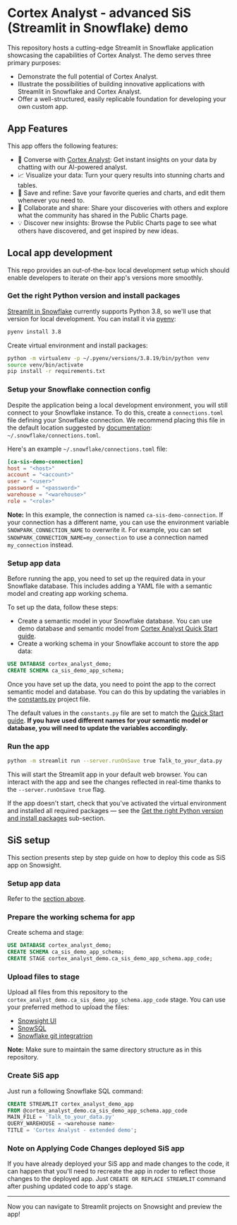 # Cortex Analyst - advanced SiS (Streamlit in Snowflake) demo

This repository hosts a cutting-edge Streamlit in Snowflake application showcasing the capabilities of Cortex Analyst. The demo serves three primary purposes:

* Demonstrate the full potential of Cortex Analyst.
* Illustrate the possibilities of building innovative applications with Streamlit in Snowflake and Cortex Analyst.
* Offer a well-structured, easily replicable foundation for developing your own custom app.


##  App Features

This app offers the following features:

* 💬 Converse with [Cortex Analyst](https://docs.snowflake.com/en/user-guide/snowflake-cortex/cortex-analyst): Get instant insights on your data by chatting with our AI-powered analyst.
* 📈 Visualize your data: Turn your query results into stunning charts and tables.
* 💾 Save and refine: Save your favorite queries and charts, and edit them whenever you need to.
* 👥 Collaborate and share: Share your discoveries with others and explore what the community has shared in the Public Charts page.
* 💡 Discover new insights: Browse the Public Charts page to see what others have discovered, and get inspired by new ideas.


## Local app development
This repo provides an out-of-the-box local development setup which should enable developers to iterate on their app's versions more smoothly.

### Get the right Python version and install packages

[Streamlit in Snowflake](https://docs.snowflake.com/en/developer-guide/streamlit/about-streamlit) currently supports Python 3.8, so we'll use that version for local development. You can install it via [pyenv](https://github.com/pyenv/pyenv):

```bash
pyenv install 3.8
```

Create virtual environment and install packages:

```bash
python -m virtualenv -p ~/.pyenv/versions/3.8.19/bin/python venv
source venv/bin/activate
pip install -r requirements.txt
```

### Setup your Snowflake connection config

Despite the application being a local development environment, you will still connect to your Snowflake instance. To do this, create a `connections.toml` file defining your Snowflake connection. We recommend placing this file in the default location suggested by [documentation](https://docs.snowflake.com/en/developer-guide/python-connector/python-connector-connect#connecting-using-the-connections-toml-file): `~/.snowflake/connections.toml`.

Here's an example `~/.snowflake/connections.toml` file:
```toml
[ca-sis-demo-connection]
host = "<host>"
account = "<account>"
user = "<user>"
password = "<password>"
warehouse = "<warehouse>"
role = "<role>"
```

**Note:** In this example, the connection is named `ca-sis-demo-connection`. If your connection has a different name, you can use the environment variable `SNOWPARK_CONNECTION_NAME` to overwrite it. For example, you can set `SNOWPARK_CONNECTION_NAME=my_connection` to use a connection named `my_connection` instead.


### Setup app data

Before running the app, you need to set up the required data in your Snowflake database. This includes adding a YAML file with a semantic model and creating app working schema.

To set up the data, follow these steps:

* Create a semantic model in your Snowflake database. You can use demo database and semantic model from [Cortex Analyst Quick Start guide](https://quickstarts.snowflake.com/guide/getting_started_with_cortex_analyst/index.html#2).
* Create a working schema in your Snowflake account to store the app data:

```sql
USE DATABASE cortex_analyst_demo;
CREATE SCHEMA ca_sis_demo_app_schema;
```

Once you have set up the data, you need to point the app to the correct semantic model and database. You can do this by updating the variables in the [constants.py](./constants.py) project file.

The default values in the `constants.py` file are set to match the [Quick Start guide](https://quickstarts.snowflake.com/guide/getting_started_with_cortex_analyst/index.html#0). 
__If you have used different names for your semantic model or database, you will need to update the variables accordingly.__


### Run the app
```bash
python -m streamlit run --server.runOnSave true Talk_to_your_data.py
```
This will start the Streamlit app in your default web browser. You can interact with the app and see the changes reflected in real-time thanks to the `--server.runOnSave true` flag.

If the app doesn't start, check that you've activated the virtual environment and installed all required packages — see the [Get the right Python version and install packages](#get-the-right-python-version-and-install-packages) sub-section.


## SiS setup
This section presents step by step guide on how to deploy this code as SiS app on Snowsight.

### Setup app data

Refer to the [section above](#setup-app-data).

### Prepare the working schema for app

Create schema and stage:
```sql
USE DATABASE cortex_analyst_demo;
CREATE SCHEMA ca_sis_demo_app_schema;
CREATE STAGE cortex_analyst_demo.ca_sis_demo_app_schema.app_code;
```

### Upload files to stage
Upload all files from this repository to the `cortex_analyst_demo.ca_sis_demo_app_schema.app_code` stage. You can use your preferred method to upload the files:
* [Snowsight UI](https://docs.snowflake.com/en/user-guide/data-load-local-file-system-stage-ui)
* [SnowSQL](https://docs.snowflake.com/en/user-guide/data-load-local-file-system-stage)
* [Snowflake git integratrion](https://docs.snowflake.com/en/developer-guide/git/git-overview)

**Note:** Make sure to maintain the same directory structure as in this repository.

### Create SiS app
Just run a following Snowflake SQL command:
```sql
CREATE STREAMLIT cortex_analyst_demo_app
FROM @cortex_analyst_demo.ca_sis_demo_app_schema.app_code
MAIN_FILE = 'Talk_to_your_data.py'
QUERY_WAREHOUSE = <warehouse name>
TITLE = 'Cortex Analyst - extended demo';
```

### Note on Applying Code Changes deployed SiS app

If you have already deployed your SiS app and made changes to the code, it can happen that you'll need to recreate the app in roder to reflect those changes to the deployed app. Just `CREATE OR REPLACE STREAMLIT` command after pushing updated code to app's stage.

---

Now you can navigate to Streamlit projects on Snowsight and preview the app!

